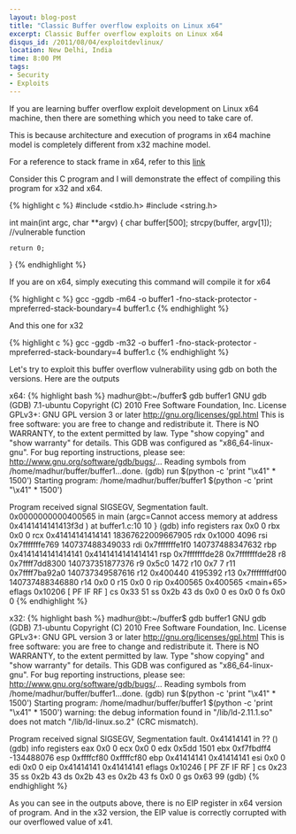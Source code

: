 ```yaml
---
layout: blog-post
title: "Classic Buffer overflow exploits on Linux x64"
excerpt: Classic Buffer overflow exploits on Linux x64
disqus_id: /2011/08/04/exploitdevlinux/
location: New Delhi, India
time: 8:00 PM
tags:
- Security
- Exploits
---
```


If you are learning buffer overflow exploit development on Linux x64 machine, then there are something which you need to take care of.

This is because architecture and execution of programs in x64 machine model is completely different from x32 machine model.

For a reference to stack frame in x64, refer to this [link](http://analyze-v.com/?p=468)

Consider this C program and I will demonstrate the effect of compiling this program for x32 and x64.

{% highlight c %}
#include <stdio.h>
#include <string.h>

int main(int argc, char **argv)
{
	char buffer[500];
	strcpy(buffer, argv[1]);  //vulnerable function
	
	return 0;
}
{% endhighlight %}

If you are on x64, simply executing this command will compile it for x64

{% highlight c %}
gcc -ggdb -m64 -o buffer1 -fno-stack-protector -mpreferred-stack-boundary=4 buffer1.c
{% endhighlight %}

And this one for x32

{% highlight c %}
gcc -ggdb -m32 -o buffer1 -fno-stack-protector -mpreferred-stack-boundary=4 buffer1.c
{% endhighlight %}

Let's try to exploit this buffer overflow vulnerability using gdb on both the versions. Here are the outputs

x64:
{% highlight bash %}
madhur@bt:~/buffer$ gdb buffer1
GNU gdb (GDB) 7.1-ubuntu
Copyright (C) 2010 Free Software Foundation, Inc.
License GPLv3+: GNU GPL version 3 or later <http://gnu.org/licenses/gpl.html>
This is free software: you are free to change and redistribute it.
There is NO WARRANTY, to the extent permitted by law.  Type "show copying"
and "show warranty" for details.
This GDB was configured as "x86_64-linux-gnu".
For bug reporting instructions, please see:
<http://www.gnu.org/software/gdb/bugs/>...
Reading symbols from /home/madhur/buffer/buffer1...done.
(gdb) run $(python -c 'print "\x41" * 1500')
Starting program: /home/madhur/buffer/buffer1 $(python -c 'print "\x41" * 1500')

Program received signal SIGSEGV, Segmentation fault.
0x0000000000400565 in main (argc=Cannot access memory at address 0x4141414141413f3d
) at buffer1.c:10
10	}
(gdb) info registers
rax            0x0	0
rbx            0x0	0
rcx            0x41414141414141	18367622009667905
rdx            0x1000	4096
rsi            0x7fffffffe769	140737488349033
rdi            0x7fffffffe1f0	140737488347632
rbp            0x4141414141414141	0x4141414141414141
rsp            0x7fffffffde28	0x7fffffffde28
r8             0x7ffff7dd8300	140737351877376
r9             0x5c0	1472
r10            0x7	7
r11            0x7ffff7ba92a0	140737349587616
r12            0x400440	4195392
r13            0x7fffffffdf00	140737488346880
r14            0x0	0
r15            0x0	0
rip            0x400565	0x400565 <main+65>
eflags         0x10206	[ PF IF RF ]
cs             0x33	51
ss             0x2b	43
ds             0x0	0
es             0x0	0
fs             0x0	0
{% endhighlight %}

x32:
{% highlight bash %}
madhur@bt:~/buffer$ gdb buffer1
GNU gdb (GDB) 7.1-ubuntu
Copyright (C) 2010 Free Software Foundation, Inc.
License GPLv3+: GNU GPL version 3 or later <http://gnu.org/licenses/gpl.html>
This is free software: you are free to change and redistribute it.
There is NO WARRANTY, to the extent permitted by law.  Type "show copying"
and "show warranty" for details.
This GDB was configured as "x86_64-linux-gnu".
For bug reporting instructions, please see:
<http://www.gnu.org/software/gdb/bugs/>...
Reading symbols from /home/madhur/buffer/buffer1...done.
(gdb) run $(python -c 'print "\x41" * 1500')
Starting program: /home/madhur/buffer/buffer1 $(python -c 'print "\x41" * 1500')
warning: the debug information found in "/lib/ld-2.11.1.so" does not match "/lib/ld-linux.so.2" (CRC mismatch).


Program received signal SIGSEGV, Segmentation fault.
0x41414141 in ?? ()
(gdb) info registers
eax            0x0	0
ecx            0x0	0
edx            0x5dd	1501
ebx            0xf7fbdff4	-134488076
esp            0xffffcf80	0xffffcf80
ebp            0x41414141	0x41414141
esi            0x0	0
edi            0x0	0
eip            0x41414141	0x41414141
eflags         0x10246	[ PF ZF IF RF ]
cs             0x23	35
ss             0x2b	43
ds             0x2b	43
es             0x2b	43
fs             0x0	0
gs             0x63	99
(gdb) 
{% endhighlight %}

As you can see in the outputs above, there is no EIP register in x64 version of program. And in the x32 version, the EIP value is correctly corrupted with our overflowed value of x41.

